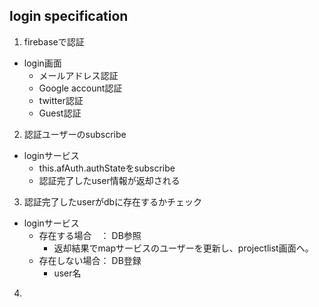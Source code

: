 
## login specification
1. firebaseで認証
  * login画面
    * メールアドレス認証
    * Google account認証
    * twitter認証
    * Guest認証
2. 認証ユーザーのsubscribe
  * loginサービス
    * this.afAuth.authStateをsubscribe
    * 認証完了したuser情報が返却される
3. 認証完了したuserがdbに存在するかチェック
  * loginサービス
    * 存在する場合　： DB参照
      * 返却結果でmapサービスのユーザーを更新し、projectlist画面へ。
    * 存在しない場合： DB登録
      * user名
4. 